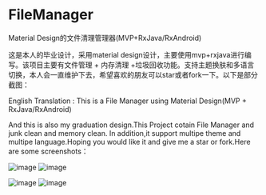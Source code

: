 # FileManager
Material Design的文件清理管理器(MVP+RxJava/RxAndroid)

这是本人的毕业设计，采用material design设计，主要使用mvp+rxjava进行编写。该项目主要有文件管理 + 内存清理 +垃圾回收功能。支持主题换肤和多语言切换，本人会一直维护下去，希望喜欢的朋友可以star或者fork一下。以下是部分截图：


English Translation : This is a File Manager using Material Design(MVP + RxJava/RxAndroid)

And this is also my graduation design.This Project cotain File Manager and junk clean and memory clean.
In addition,it support multipe theme and multipe language.Hoping you would like it and give me a star or fork.Here are some screenshots：

![image](http://upload.ouliu.net/i/20170312023524t5nf9.jpeg)
![image](http://upload.ouliu.net/i/20170312023500g8k9i.jpeg)     


![image](http://upload.ouliu.net/i/20170312023425mdd8l.jpeg)
![image](http://upload.ouliu.net/i/20170312023011zawj8.jpeg)


